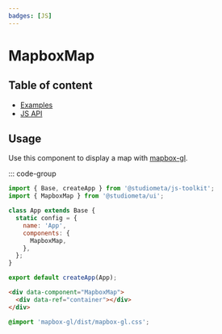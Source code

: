 ```yaml
---
badges: [JS]
---
```


# MapboxMap <Badges :texts="$frontmatter.badges" />

## Table of content

- [Examples](./examples.md)
- [JS API](./js-api.md)

## Usage

Use this component to display a map with [mapbox-gl](https://github.com/mapbox/mapbox-gl-js).

::: code-group

```js twoslash [app.js]
import { Base, createApp } from '@studiometa/js-toolkit';
import { MapboxMap } from '@studiometa/ui';

class App extends Base {
  static config = {
    name: 'App',
    components: {
      MapboxMap,
    },
  };
}

export default createApp(App);
```

```html [index.html]
<div data-component="MapboxMap">
  <div data-ref="container"></div>
</div>
```

```css [app.css]
@import 'mapbox-gl/dist/mapbox-gl.css';
```

<PreviewPlayground
  :html="() => import('./stories/map/app.twig')"
  :html-editor="false"
  :script="() => import('./stories/map/app.js?raw')"
  :script-editor="false"
  :css="() => import('./stories/map/app.css?raw')"
  :css-editor="false"
  />
